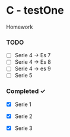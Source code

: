 # C - testOne
Homework

### TODO
- [ ] Serie 4 -> Es 7
- [ ] Serie 4 -> Es 8
- [ ] Serie 4 -> es 9
- [ ] Serie 5 

### Completed  ✓
- [x] Serie 1
- [x] Serie 2
- [x] Serie 3

